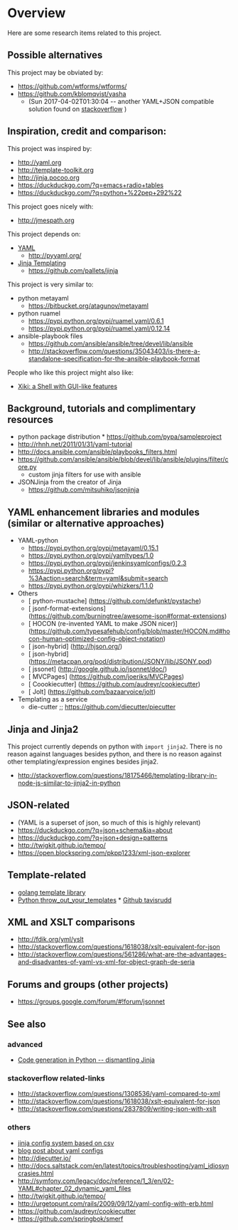 # Overview

Here are some research items related to this project.

## Possible alternatives

This project may be obviated by:
* https://github.com/wtforms/wtforms/
* https://github.com/kblomqvist/yasha
   * (Sun 2017-04-02T01:30:04 -- another YAML+JSON compatible solution found on [stackoverflow](http://stackoverflow.com/a/612817/42223) )

## Inspiration, credit and comparison:

This project was inspired by:

* http://yaml.org
* http://template-toolkit.org
* http://jinja.pocoo.org
* https://duckduckgo.com/?q=emacs+radio+tables
* https://duckduckgo.com/?q=python+%22pep+292%22

This project goes nicely with:
* http://jmespath.org

This project depends on:

* [YAML](http://yaml.org)
    * http://pyyaml.org/
* [Jinja Templating](http://jinja.pocoo.org)
    * https://github.com/pallets/jinja

This project is very similar to:

* python metayaml
    * https://bitbucket.org/atagunov/metayaml
* python ruamel
    * https://pypi.python.org/pypi/ruamel.yaml/0.6.1
    * https://pypi.python.org/pypi/ruamel.yaml/0.12.14
* ansible-playbook files
    * https://github.com/ansible/ansible/tree/devel/lib/ansible
    * http://stackoverflow.com/questions/35043403/is-there-a-standalone-specification-for-the-ansible-playbook-format

People who like this project might also like:

* [Xiki: a Shell with GUI-like features](https://github.com/trogdoro/xiki)

## Background, tutorials and complimentary resources
* python package distribution
      * https://github.com/pypa/sampleproject
* http://rhnh.net/2011/01/31/yaml-tutorial
* http://docs.ansible.com/ansible/playbooks_filters.html
* https://github.com/ansible/ansible/blob/devel/lib/ansible/plugins/filter/core.py
   * custom jinja filters for use with ansible
* JSONJinja from the creator of Jinja
   * https://github.com/mitsuhiko/jsonjinja

## YAML enhancement libraries and modules (similar or alternative approaches)
* YAML-python
  * https://pypi.python.org/pypi/metayaml/0.15.1
  * https://pypi.python.org/pypi/yamltypes/1.0
  * https://pypi.python.org/pypi/jenkinsyamlconfigs/0.2.3
  * https://pypi.python.org/pypi?%3Aaction=search&term=yaml&submit=search
  * https://pypi.python.org/pypi/whizkers/1.1.0
* Others
  * [ python-mustache]  (https://github.com/defunkt/pystache)
  * [ jsonf-format-extensions]  (https://github.com/burningtree/awesome-json#format-extensions)
  * [ HOCON (re-invented YAML to make JSON nicer)]  (https://github.com/typesafehub/config/blob/master/HOCON.md#hocon-human-optimized-config-object-notation)
  * [ json-hybrid]  (http://hjson.org/)
  * [ json-hybrid]  (https://metacpan.org/pod/distribution/JSONY/lib/JSONY.pod)
  * [ jssonet]  (http://google.github.io/jsonnet/doc/)
  * [ MVCPages]  (https://github.com/joeriks/MVCPages)
  * [ Coookiecutter]  (https://github.com/audreyr/cookiecutter)
  * [ Jolt]  (https://github.com/bazaarvoice/jolt)
* Templating as a service
   * die-cutter ;; https://github.com/diecutter/piecutter

## Jinja and Jinja2

This project currently depends on python with `import jinja2`.
There is no reason against languages besides python, and there is no reason against other templating/expression engines besides jinja2.

* http://stackoverflow.com/questions/18175466/templating-library-in-node-js-similar-to-jinja2-in-python

## JSON-related

* (YAML is a superset of json, so much of this is highly relevant)
* https://duckduckgo.com/?q=json+schema&ia=about
* https://duckduckgo.com/?q=json+design+patterns
* http://twigkit.github.io/tempo/
* https://open.blockspring.com/pkpp1233/xml-json-explorer

## Template-related

* [golang template library](https://github.com/gliderlabs/sigil)
* [Python throw_out_your_templates](https://github.com/tavisrudd/throw_out_your_templates)
      * [Github tavisrudd](https://github.com/tavisrudd)

## XML and XSLT comparisons

* http://fdik.org/yml/yslt
* http://stackoverflow.com/questions/1618038/xslt-equivalent-for-json
* http://stackoverflow.com/questions/561286/what-are-the-advantages-and-disadvantes-of-yaml-vs-xml-for-object-graph-de-seria

## Forums and groups (other projects)

* https://groups.google.com/forum/#!forum/jsonnet

## See also

### advanced
* [Code generation in Python -- dismantling Jinja](https://www.youtube.com/watch?v=jXlR0Icvvh8)

### stackoverflow related-links

* http://stackoverflow.com/questions/1308536/yaml-compared-to-xml
* http://stackoverflow.com/questions/1618038/xslt-equivalent-for-json
* http://stackoverflow.com/questions/2837809/writing-json-with-xslt

### others
* [jinja config system based on csv](http://www.ifconfig.it/wordpress/2014/04/qpc_jinja2/)
* [blog post about yaml configs](https://keepingitclassless.net/2014/03/network-config-templates-jinja2/)
* http://diecutter.io/
* http://docs.saltstack.com/en/latest/topics/troubleshooting/yaml_idiosyncrasies.html
* http://symfony.com/legacy/doc/reference/1_3/en/02-YAML#chapter_02_dynamic_yaml_files
* http://twigkit.github.io/tempo/
* http://urgetopunt.com/rails/2009/09/12/yaml-config-with-erb.html
* https://github.com/audreyr/cookiecutter
* https://github.com/springbok/smerf
